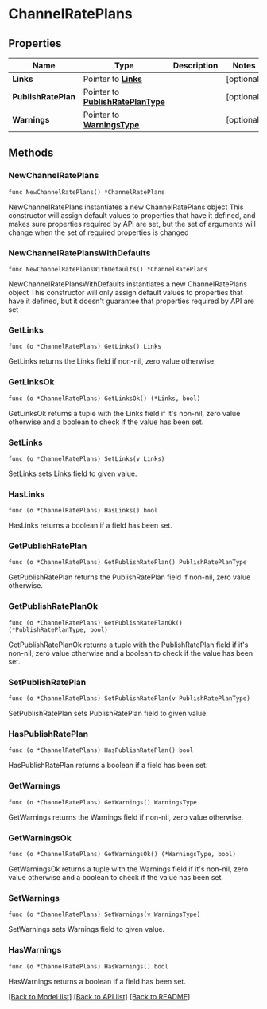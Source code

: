 # ChannelRatePlans

## Properties

Name | Type | Description | Notes
------------ | ------------- | ------------- | -------------
**Links** | Pointer to [**Links**](Links.md) |  | [optional] 
**PublishRatePlan** | Pointer to [**PublishRatePlanType**](PublishRatePlanType.md) |  | [optional] 
**Warnings** | Pointer to [**WarningsType**](WarningsType.md) |  | [optional] 

## Methods

### NewChannelRatePlans

`func NewChannelRatePlans() *ChannelRatePlans`

NewChannelRatePlans instantiates a new ChannelRatePlans object
This constructor will assign default values to properties that have it defined,
and makes sure properties required by API are set, but the set of arguments
will change when the set of required properties is changed

### NewChannelRatePlansWithDefaults

`func NewChannelRatePlansWithDefaults() *ChannelRatePlans`

NewChannelRatePlansWithDefaults instantiates a new ChannelRatePlans object
This constructor will only assign default values to properties that have it defined,
but it doesn't guarantee that properties required by API are set

### GetLinks

`func (o *ChannelRatePlans) GetLinks() Links`

GetLinks returns the Links field if non-nil, zero value otherwise.

### GetLinksOk

`func (o *ChannelRatePlans) GetLinksOk() (*Links, bool)`

GetLinksOk returns a tuple with the Links field if it's non-nil, zero value otherwise
and a boolean to check if the value has been set.

### SetLinks

`func (o *ChannelRatePlans) SetLinks(v Links)`

SetLinks sets Links field to given value.

### HasLinks

`func (o *ChannelRatePlans) HasLinks() bool`

HasLinks returns a boolean if a field has been set.

### GetPublishRatePlan

`func (o *ChannelRatePlans) GetPublishRatePlan() PublishRatePlanType`

GetPublishRatePlan returns the PublishRatePlan field if non-nil, zero value otherwise.

### GetPublishRatePlanOk

`func (o *ChannelRatePlans) GetPublishRatePlanOk() (*PublishRatePlanType, bool)`

GetPublishRatePlanOk returns a tuple with the PublishRatePlan field if it's non-nil, zero value otherwise
and a boolean to check if the value has been set.

### SetPublishRatePlan

`func (o *ChannelRatePlans) SetPublishRatePlan(v PublishRatePlanType)`

SetPublishRatePlan sets PublishRatePlan field to given value.

### HasPublishRatePlan

`func (o *ChannelRatePlans) HasPublishRatePlan() bool`

HasPublishRatePlan returns a boolean if a field has been set.

### GetWarnings

`func (o *ChannelRatePlans) GetWarnings() WarningsType`

GetWarnings returns the Warnings field if non-nil, zero value otherwise.

### GetWarningsOk

`func (o *ChannelRatePlans) GetWarningsOk() (*WarningsType, bool)`

GetWarningsOk returns a tuple with the Warnings field if it's non-nil, zero value otherwise
and a boolean to check if the value has been set.

### SetWarnings

`func (o *ChannelRatePlans) SetWarnings(v WarningsType)`

SetWarnings sets Warnings field to given value.

### HasWarnings

`func (o *ChannelRatePlans) HasWarnings() bool`

HasWarnings returns a boolean if a field has been set.


[[Back to Model list]](../README.md#documentation-for-models) [[Back to API list]](../README.md#documentation-for-api-endpoints) [[Back to README]](../README.md)


